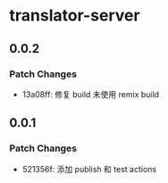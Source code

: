 # translator-server

## 0.0.2

### Patch Changes

- 13a08ff: 修复 build 未使用 remix build

## 0.0.1

### Patch Changes

- 521356f: 添加 publish 和 test actions
